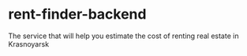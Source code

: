 # rent-finder-backend
The service that will help you estimate the cost of renting real estate in Krasnoyarsk

